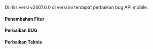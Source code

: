 Di rilis versi v2407.0.0 di versi ini terdapat perbaikan bug API mobile.

#### Penambahan Fitur

#### Perbaikan BUG
 
#### Perbaikan Teknis
